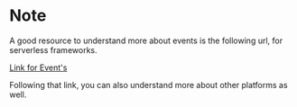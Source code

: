 # Note

A good resource to understand more about events is the following url, for serverless frameworks.

[Link for Event's](https://www.serverless.com/framework/docs/providers/aws/events)

Following that link, you can also understand more about other platforms as well.
